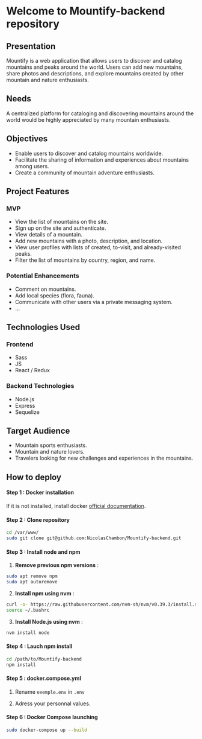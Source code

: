 # Welcome to Mountify-backend repository

## Presentation

Mountify is a web application that allows users to discover and catalog mountains and peaks around the world. Users can add new mountains, share photos and descriptions, and explore mountains created by other mountain and nature enthusiasts.

## Needs

A centralized platform for cataloging and discovering mountains around the world would be highly appreciated by many mountain enthusiasts.

## Objectives

- Enable users to discover and catalog mountains worldwide.
- Facilitate the sharing of information and experiences about mountains among users.
- Create a community of mountain adventure enthusiasts.

## Project Features

### MVP

- View the list of mountains on the site.
- Sign up on the site and authenticate.
- View details of a mountain.
- Add new mountains with a photo, description, and location.
- View user profiles with lists of created, to-visit, and already-visited peaks.
- Filter the list of mountains by country, region, and name.

### Potential Enhancements

- Comment on mountains.
- Add local species (flora, fauna).
- Communicate with other users via a private messaging system.
- ...

## Technologies Used

### Frontend

- Sass
- JS
- React / Redux

### Backend Technologies

- Node.js
- Express
- Sequelize

## Target Audience

- Mountain sports enthusiasts.
- Mountain and nature lovers.
- Travelers looking for new challenges and experiences in the mountains.

## How to deploy

#### Step 1 : Docker installation
If it is not installed, install docker [official documentation](https://docs.docker.com/engine/install/ubuntu/).  

#### Step 2 : Clone repository

  ```sh
  cd /var/www/
  sudo git clone git@github.com:NicolasChambon/Mountify-backend.git
  ```

#### Step 3 : Install node and npm

   1. **Remove previous npm versions** :
   
   ```sh
   sudo apt remove npm
   sudo apt autoremove
   ```

   2. **Install npm using nvm** :

  ```sh
  curl -o- https://raw.githubusercontent.com/nvm-sh/nvm/v0.39.3/install.sh | bash
  source ~/.bashrc
  ```

  3. **Install Node.js using nvm** :

  ```sh
  nvm install node
  ```

#### Step 4 : Lauch npm install

  ```sh
  cd /path/to/Mountify-backend
  npm install
  ```

#### Step 5 : docker.compose.yml 

1. Rename `exemple.env` in `.env`

2. Adress your personnal values.

#### Step 6 : Docker Compose launching

```sh
sudo docker-compose up --build
```
